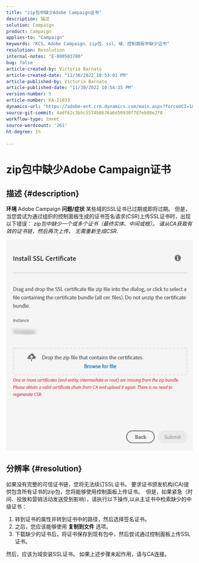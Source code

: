 ```yaml
---
title: "zip包中缺少Adobe Campaign证书"
description: 描述
solution: Campaign
product: Campaign
applies-to: "Campaign"
keywords: "KCS、Adobe Campaign、zip包、ssl、域、控制面板中缺少证书"
resolution: Resolution
internal-notes: "E-000503700"
bug: false
article-created-by: Victoria Barnato
article-created-date: "11/30/2022 10:53:01 PM"
article-published-by: Victoria Barnato
article-published-date: "11/30/2022 10:54:35 PM"
version-number: 5
article-number: KA-21033
dynamics-url: "https://adobe-ent.crm.dynamics.com/main.aspx?forceUCI=1&pagetype=entityrecord&etn=knowledgearticle&id=99e853bb-0171-ed11-9561-6045bd006a22"
source-git-commit: 4adf62c3b5c5574b8676a6d50930f7d7eb08e2f8
workflow-type: tm+mt
source-wordcount: '261'
ht-degree: 1%

---
```


# zip包中缺少Adobe Campaign证书

## 描述 {#description}

<b>环境</b>
Adobe Campaign
<b>问题/症状</b>
某些域的SSL证书已过期或即将过期。 但是，当您尝试为通过组织的控制面板生成的证书签名请求(CSR)上传SSL证书时，出现以下错误： *zip包中缺少一个或多个证书（最终实体、中间或根）。 请从CA获取有效的证书链，然后再次上传。 无需重新生成CSR*.


![](assets/___9ae853bb-0171-ed11-9561-6045bd006a22___.png)


## 分辨率 {#resolution}


如果没有完整的可信证书链，您将无法续订SSL证书。 要求证书颁发机构(CA)提供包含所有证书的zip包，您将能够使用控制面板上传证书。  但是，如果紧急（时间、投放和营销活动发送受到影响），请执行以下操&#x200B;作&#x200B;&#x200B;,&#x200B;以&#x200B;&#x200B;从主证书中检索缺少的中级证书：

1. 转到证书的属性并转到证书中的路径，然后选择签名证书。
2. 之后，您应该能够使用 <b>复制到文件</b> 选项。
3. 下载缺少的证书后，将证书保存到现有包中，然后尝试通过控制面板上传SSL证书。


然后，应该为域安装SSL证书。 如果上述步骤未起作用，请与CA连接。
